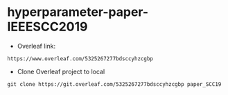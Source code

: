 # hyperparameter-paper-IEEESCC2019


* Overleaf link:
```
https://www.overleaf.com/5325267277bdsccyhzcgbp
```
* Clone Overleaf project to local
```
git clone https://git.overleaf.com/5325267277bdsccyhzcgbp paper_SCC19
```
